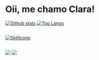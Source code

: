# Oii, me chamo Clara!
 <a href="#">![Github stats](https://github-readme-stats.vercel.app/api?username=claranogrmoura&theme=blueberry&count_private=true&hide_border=true&line_height=20)</a>
  <a href="#">![Top Langs](https://github-readme-stats.vercel.app/api/top-langs/?username=claranogrmoura&layout=compact&theme=blueberry&count_private=true&hide_border=true)</a>
  <br>
  ##
[![SkillIcons](https://skillicons.dev/icons?i=js,html,css,java)](https://skillicons.dev)<br/>
##
<div>
  <a href="https://www.instagram.com/clara._.nrm?igsh=MXd3Z2N2Y3UxaWgxcQ==" taget"_blank"><img src="https://img.shields.io/badge/Instagram-E4405F?style=for-the-badge&logo=instagram&logoColor=white)"></a>
  <a href="www.linkedin.com/in/clara-nogueira-a2391435b" taget"_blank"><img src="https://img.shields.io/badge/LinkedIn-0077B5?style=for-the-badge&logo=linkedin&logoColor=white"></a>
</div>



  


